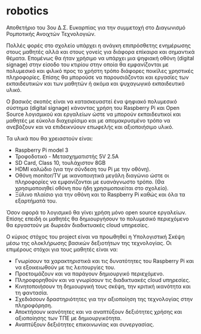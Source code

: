 # robotics

Αποθετήριο του 3ου Δ.Σ. Ευκαρπίας για την συμμετοχή στο Διαγωνισμό Ρομποτικής Ανοιχτών Τεχνολογιών.

Πολλές φορές στο σχολείο υπάρχει η ανάγκη επιπρόσθετης ενημέρωσης στους μαθητές αλλά και στους γονείς για διάφορα επίκαιρα
και σημαντικά θέματα. Επομένως θα ήταν χρήσιμο να υπάρχει μια ψηφιακή οθόνη (digital signage) στην είσοδο του κτιρίου στην 
οποία θα εμφανίζονται με πολυμεσικό και φιλικό προς το χρήστη τρόπο διάφορες ποικίλες χρηστικές πληροφορίες. Επίσης θα 
μπορούσε να παρουσιάζονται και εργασίες των εκπαιδευτικών και των μαθητών ή ακόμα και ψυχαγωγικό εκπαιδευτικό υλικό.

Ο βασικός σκοπός είναι να κατασκευαστεί ένα ψηφιακό πολυμεσικό σύστημα (digital signage) κάνοντας χρήση του Raspberry Pi και
Open Source λογισμικού και εργαλείων ώστε να μπορούν εκπαιδευτικοί και μαθητές με εύκολα διαχειρίσιμο και με απομακρυσμένο τρόπο
να ανεβάζουν και να επιδεικνύουν επωφελής και αξιοποιήσιμο υλικό.

Τα υλικά που θα χρειαστούν είναι:
- Raspberry Pi model 3 
- Τροφοδοτικό - Μετασχηματιστής 5V 2.5A 
- SD Card, Class 10, τουλάχιστον 8GB
- HDMI καλώδιο (για την σύνδεση του Pi με την οθόνη).
- Οθόνη monitor/TV με ικανοποιητικά μεγάλη διαγώνιο ώστε οι πληροφορίες να εμφανίζονται με ευανάγνωστο τρόπο. (Θα χρησιμοποιηθεί
οθόνη που ήδη χρησιμοποιείται στο σχολείο).
- Ξύλινο πλαίσιο για την οθόνη και το Raspberry Pi καθώς και όλα τα εξαρτήματά του.

Όσον αφορά το λογισμικό θα γίνει χρήση μόνο open source εργαλείων. Επίσης επειδή οι μαθητές θα δημιουργήσουν το 
πολυμεσικό περιεχόμενο θα εργαστούν με δωρεάν διαδικτυακές cloud υπηρεσίες.

Ο κύριος στόχος του project είναι να προωθηθεί η Υπολογιστική Σκέψη μέσω της ολοκλήρωσης βασικών δεξιοτήτων
της τεχνολογίας. Οι επιμέρους στόχοι για τους μαθητές είναι να:

- Γνωρίσουν τα χαρακτηριστικά και τις δυνατότητες του Raspberry Pi και να εξοικειωθούν με τις λειτουργίες του. 
- Προετοιμάζουν και να παράγουν δημιουργικό περιεχόμενο.
- Πληροφορηθούν και να γνωρίσουν τις διαδικτυακές cloud υπηρεσίες.
- Κινητοποιήσουν τη δημιουργική τους σκέψη, την κριτική ικανότητα και τη φαντασία. 
- Σχεδιάσουν δραστηριότητες για την αξιοποίηση της τεχνολογίας στην πληροφόρηση. 
- Αποκτήσουν ικανότητες και να αναπτύξουν δεξιότητες χρήσης και αξιοποίησης των ΤΠΕ με δημιουργικότητα.
- Αναπτύξουν δεξιότητες επικοινωνίας και συνεργασίας.






